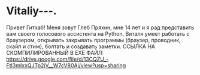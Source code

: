 # Vitaliy---.
Привет Гитхаб! Меня зовут Глеб Пряхин, мне 14 лет и я рад представить вам своего голосового ассистента на Python. Виталя умеет работать с браузером, открывать закрывать программы (браузер, проводник, скайп и стим), болтать и создавать заметки. ССЫЛКА НА СКОМПИЛИРОВАННЫЙ В EXE ФАЙЛ: https://drive.google.com/file/d/13CQZU_-FtI3mIxxQJTp2jV__W7cV80Aj/view?usp=sharing
